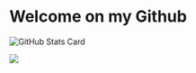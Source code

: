 # Welcome on my Github

![GitHub Stats Card](https://github-readme-stats.vercel.app/api?username=maxenceleguery&count_private=true&theme=merko&show_icons=true&count_private=true&sanitize=true)

![](https://visitor-badge.laobi.icu/badge?page_id=maxenceleguery.readme)
